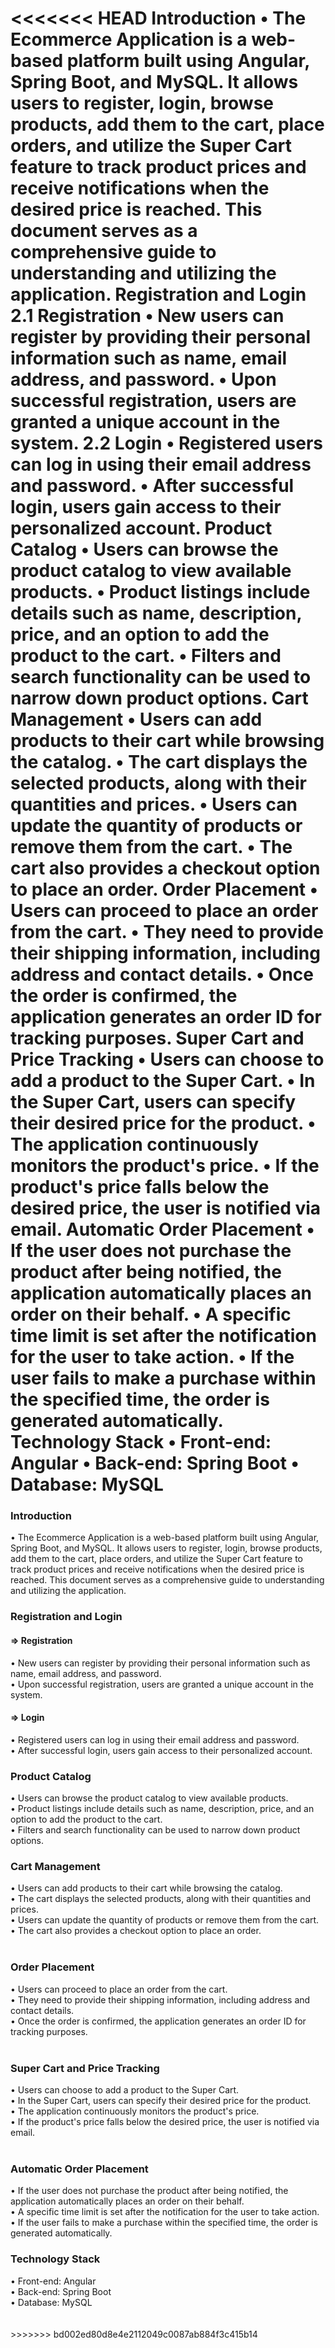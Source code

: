 <<<<<<< HEAD
Introduction 
    • The Ecommerce Application is a web-based platform built using Angular, Spring Boot, and MySQL. It allows users to register, login, browse products, add them to the cart, place orders, and utilize the Super Cart feature to track product prices and receive notifications when the desired price is reached. This document serves as a comprehensive guide to understanding and utilizing the application.
Registration and Login 
  2.1 Registration
    • New users can register by providing their personal information such as name, email address, and password.
    • Upon successful registration, users are granted a unique account in the system.
  2.2 Login
    • Registered users can log in using their email address and password.
    • After successful login, users gain access to their personalized account.
Product Catalog
    • Users can browse the product catalog to view available products.
    • Product listings include details such as name, description, price, and an option to add the product to the cart.
    • Filters and search functionality can be used to narrow down product options.
Cart Management
    • Users can add products to their cart while browsing the catalog.
    • The cart displays the selected products, along with their quantities and prices.
    • Users can update the quantity of products or remove them from the cart.
    • The cart also provides a checkout option to place an order.
Order Placement
    • Users can proceed to place an order from the cart.
    • They need to provide their shipping information, including address and contact details.
    • Once the order is confirmed, the application generates an order ID for tracking purposes.
Super Cart and Price Tracking
    • Users can choose to add a product to the Super Cart.
    • In the Super Cart, users can specify their desired price for the product.
    • The application continuously monitors the product's price.
    • If the product's price falls below the desired price, the user is notified via email.
Automatic Order Placement
    • If the user does not purchase the product after being notified, the application automatically places an order on their behalf.
    • A specific time limit is set after the notification for the user to take action.
    • If the user fails to make a purchase within the specified time, the order is generated automatically.
Technology Stack
    • Front-end: Angular
    • Back-end: Spring Boot
    • Database: MySQL
=======
<h3>Introduction</h3> 
    • The Ecommerce Application is a web-based platform built using Angular, Spring Boot, and MySQL. It allows users to register, login, browse products, add them to the cart, place orders, and utilize the Super Cart feature to track product prices and receive notifications when the desired price is reached. This document serves as a comprehensive guide to understanding and utilizing the application.<br/>
<h3>Registration and Login</h3> 
  <h4> => Registration </h4>
    • New users can register by providing their personal information such as name, email address, and password. <br/>
    • Upon successful registration, users are granted a unique account in the system. <br/>
 <h4>  => Login</h4> 
    • Registered users can log in using their email address and password. <br/>
    • After successful login, users gain access to their personalized account.
<h3>Product Catalog</h3>
    • Users can browse the product catalog to view available products.<br/>
    • Product listings include details such as name, description, price, and an option to add the product to the cart.<br/>
    • Filters and search functionality can be used to narrow down product options.
<h3>Cart Management</h3>
    • Users can add products to their cart while browsing the catalog.<br/>
    • The cart displays the selected products, along with their quantities and prices.<br/>
    • Users can update the quantity of products or remove them from the cart.<br/>
    • The cart also provides a checkout option to place an order.<br/><br/>
<h3>Order Placement</h3>
    • Users can proceed to place an order from the cart.<br/>
    • They need to provide their shipping information, including address and contact details.<br/>
    • Once the order is confirmed, the application generates an order ID for tracking purposes.<br/><br/>
<h3>Super Cart and Price Tracking</h3>
    • Users can choose to add a product to the Super Cart.<br/>
    • In the Super Cart, users can specify their desired price for the product.<br/>
    • The application continuously monitors the product's price.<br/>
    • If the product's price falls below the desired price, the user is notified via email.<br/><br/>
<h3>Automatic Order Placement</h3>
    • If the user does not purchase the product after being notified, the application automatically places an order on their behalf.<br/>
    • A specific time limit is set after the notification for the user to take action.<br/>
    • If the user fails to make a purchase within the specified time, the order is generated automatically.
<h3>Technology Stack</h3>
    • Front-end: Angular<br/>
    • Back-end: Spring Boot<br/>
    • Database: MySQL<br/><br/><br/>
>>>>>>> bd002ed80d8e4e2112049c0087ab884f3c415b14

